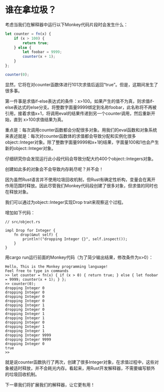 # 谁在拿垃圾？

考虑当我们在解释器中运行以下Monkey代码片段时会发生什么：
```js
let counter = fn(x) { 
    if (x > 100) {
        return true; 
    } else {
        let foobar = 9999;
        counter(x + 1); 
    }
}; 

counter(0);
```

显然，它将在对counter函数体进行101次求值后返回“true”。但是，这期间发生了很多事。

第一件事是求值if-else表达式的条件：x>100。如果产生的值不为真，则求值if-else表达式的else分支。将整数字面量9999绑定到名称foobar，此名称将不再被引用，接着求值x+1，将调用eval的结果传递到另一个counter调用，然后重新开始，直到 x>100求值结果为真。

重点是：每次调用counter函数都会分配很多对象。用我们的eval函数和对象系统来表述就是：每次对counter函数体的求值都会导致分配和实例化很多object::Integer对象。除了整数字面量9999和x+1的结果，字面量100和1也会产生新的object::Integer对象。

仔细研究你会发现运行此小段代码会导致分配大约400个object::Integers对象。

创建如此多的对象会不会导致内存耗尽呢？并不会！

因为虽然Rust语言并不使用垃圾回收机制，但Rust有确定性析构，变量会在离开作用范围时释放。因此尽管我们Monkey代码段创建了很多对象，但求值的同时也在释放对象。

我们可以通过为object::Integer实现Drop trait来观察这个过程。

增加如下代码：
```rust,noplaypen
// src/object.rs

impl Drop for Integer {
    fn drop(&mut self) {
        println!("dropping Integer {}", self.inspect());
    }
}
```

用cargo run运行前面的Monkey代码（为了简少输出结果，修改条件为x>0）：
```
Hello, This is the Monkey programming language!
Feel free to type in commands
>> let counter = fn(x) { if (x > 0) { return true; } else { let foobar = 9999; counter(x + 1); } };
>> counter(0);
dropping Integer 0
dropping Integer 0
dropping Integer 0
dropping Integer 0
dropping Integer 1
dropping Integer 0
dropping Integer 1
dropping Integer 1
dropping Integer 0
dropping Integer 1
dropping Integer 1
dropping Integer 9999
dropping Integer 9999
dropping Integer 0
true
>>
```
就是说counter函数执行了两次，创建了很多Integer对象，在求值过程中，这些对象被适时释放，并不会耗光内存。看起来，用Rust开发解释器，不需要编写额外的垃圾回收机制。

下一章我们将扩展我们的解释器，让它更有用！